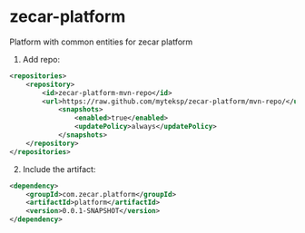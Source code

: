 # zecar-platform

Platform with common entities for zecar platform


1. Add repo:
```xml
<repositories>
	<repository>
		<id>zecar-platform-mvn-repo</id>
		<url>https://raw.github.com/myteksp/zecar-platform/mvn-repo/</url>
			<snapshots>
				<enabled>true</enabled>
				<updatePolicy>always</updatePolicy>
			</snapshots>
	</repository>
</repositories>
```

2. Include the artifact:
```xml
<dependency>
	<groupId>com.zecar.platform</groupId>
	<artifactId>platform</artifactId>
	<version>0.0.1-SNAPSHOT</version>
</dependency>
```
